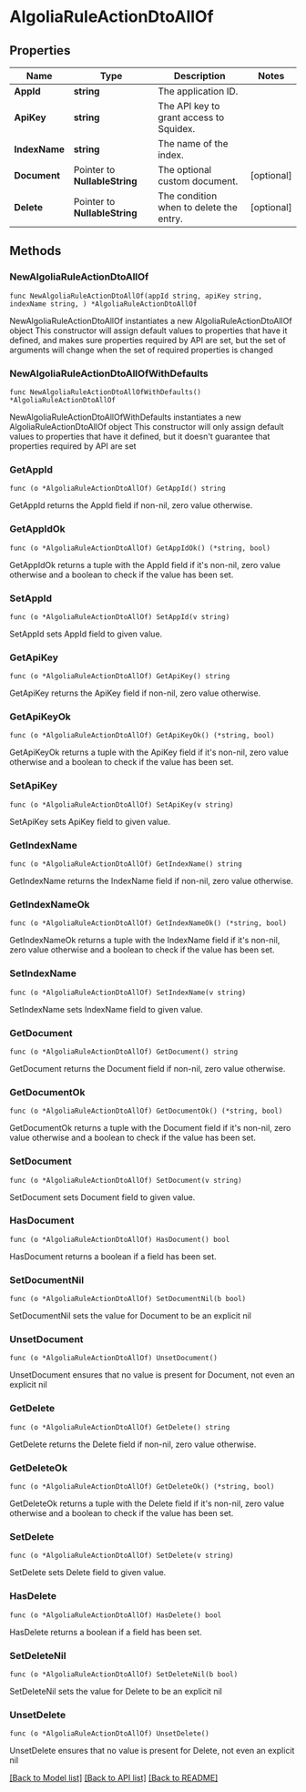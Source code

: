 # AlgoliaRuleActionDtoAllOf

## Properties

Name | Type | Description | Notes
------------ | ------------- | ------------- | -------------
**AppId** | **string** | The application ID. | 
**ApiKey** | **string** | The API key to grant access to Squidex. | 
**IndexName** | **string** | The name of the index. | 
**Document** | Pointer to **NullableString** | The optional custom document. | [optional] 
**Delete** | Pointer to **NullableString** | The condition when to delete the entry. | [optional] 

## Methods

### NewAlgoliaRuleActionDtoAllOf

`func NewAlgoliaRuleActionDtoAllOf(appId string, apiKey string, indexName string, ) *AlgoliaRuleActionDtoAllOf`

NewAlgoliaRuleActionDtoAllOf instantiates a new AlgoliaRuleActionDtoAllOf object
This constructor will assign default values to properties that have it defined,
and makes sure properties required by API are set, but the set of arguments
will change when the set of required properties is changed

### NewAlgoliaRuleActionDtoAllOfWithDefaults

`func NewAlgoliaRuleActionDtoAllOfWithDefaults() *AlgoliaRuleActionDtoAllOf`

NewAlgoliaRuleActionDtoAllOfWithDefaults instantiates a new AlgoliaRuleActionDtoAllOf object
This constructor will only assign default values to properties that have it defined,
but it doesn't guarantee that properties required by API are set

### GetAppId

`func (o *AlgoliaRuleActionDtoAllOf) GetAppId() string`

GetAppId returns the AppId field if non-nil, zero value otherwise.

### GetAppIdOk

`func (o *AlgoliaRuleActionDtoAllOf) GetAppIdOk() (*string, bool)`

GetAppIdOk returns a tuple with the AppId field if it's non-nil, zero value otherwise
and a boolean to check if the value has been set.

### SetAppId

`func (o *AlgoliaRuleActionDtoAllOf) SetAppId(v string)`

SetAppId sets AppId field to given value.


### GetApiKey

`func (o *AlgoliaRuleActionDtoAllOf) GetApiKey() string`

GetApiKey returns the ApiKey field if non-nil, zero value otherwise.

### GetApiKeyOk

`func (o *AlgoliaRuleActionDtoAllOf) GetApiKeyOk() (*string, bool)`

GetApiKeyOk returns a tuple with the ApiKey field if it's non-nil, zero value otherwise
and a boolean to check if the value has been set.

### SetApiKey

`func (o *AlgoliaRuleActionDtoAllOf) SetApiKey(v string)`

SetApiKey sets ApiKey field to given value.


### GetIndexName

`func (o *AlgoliaRuleActionDtoAllOf) GetIndexName() string`

GetIndexName returns the IndexName field if non-nil, zero value otherwise.

### GetIndexNameOk

`func (o *AlgoliaRuleActionDtoAllOf) GetIndexNameOk() (*string, bool)`

GetIndexNameOk returns a tuple with the IndexName field if it's non-nil, zero value otherwise
and a boolean to check if the value has been set.

### SetIndexName

`func (o *AlgoliaRuleActionDtoAllOf) SetIndexName(v string)`

SetIndexName sets IndexName field to given value.


### GetDocument

`func (o *AlgoliaRuleActionDtoAllOf) GetDocument() string`

GetDocument returns the Document field if non-nil, zero value otherwise.

### GetDocumentOk

`func (o *AlgoliaRuleActionDtoAllOf) GetDocumentOk() (*string, bool)`

GetDocumentOk returns a tuple with the Document field if it's non-nil, zero value otherwise
and a boolean to check if the value has been set.

### SetDocument

`func (o *AlgoliaRuleActionDtoAllOf) SetDocument(v string)`

SetDocument sets Document field to given value.

### HasDocument

`func (o *AlgoliaRuleActionDtoAllOf) HasDocument() bool`

HasDocument returns a boolean if a field has been set.

### SetDocumentNil

`func (o *AlgoliaRuleActionDtoAllOf) SetDocumentNil(b bool)`

 SetDocumentNil sets the value for Document to be an explicit nil

### UnsetDocument
`func (o *AlgoliaRuleActionDtoAllOf) UnsetDocument()`

UnsetDocument ensures that no value is present for Document, not even an explicit nil
### GetDelete

`func (o *AlgoliaRuleActionDtoAllOf) GetDelete() string`

GetDelete returns the Delete field if non-nil, zero value otherwise.

### GetDeleteOk

`func (o *AlgoliaRuleActionDtoAllOf) GetDeleteOk() (*string, bool)`

GetDeleteOk returns a tuple with the Delete field if it's non-nil, zero value otherwise
and a boolean to check if the value has been set.

### SetDelete

`func (o *AlgoliaRuleActionDtoAllOf) SetDelete(v string)`

SetDelete sets Delete field to given value.

### HasDelete

`func (o *AlgoliaRuleActionDtoAllOf) HasDelete() bool`

HasDelete returns a boolean if a field has been set.

### SetDeleteNil

`func (o *AlgoliaRuleActionDtoAllOf) SetDeleteNil(b bool)`

 SetDeleteNil sets the value for Delete to be an explicit nil

### UnsetDelete
`func (o *AlgoliaRuleActionDtoAllOf) UnsetDelete()`

UnsetDelete ensures that no value is present for Delete, not even an explicit nil

[[Back to Model list]](../README.md#documentation-for-models) [[Back to API list]](../README.md#documentation-for-api-endpoints) [[Back to README]](../README.md)


